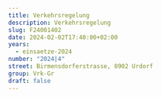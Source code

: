 ```yaml
---
title: Verkehrsregelung
description: Verkehrsregelung
slug: F24001402
date: 2024-02-02T17:40:00+02:00
years:
  - einsaetze-2024
number: "2024|4"
street: Birmensdorferstrasse, 8902 Urdorf
group: Vrk-Gr
draft: false
---
```

